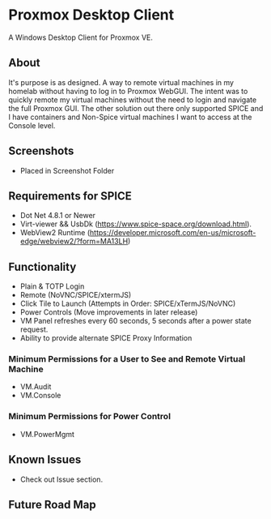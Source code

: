 # Proxmox Desktop Client

A Windows Desktop Client for Proxmox VE.

## About
It's purpose is as designed. A way to remote virtual machines in my homelab without having to log in to Proxmox WebGUI.
The intent was to quickly remote my virtual machines without the need to login and navigate the full Proxmox GUI. The
other solution out there only supported SPICE and I have containers and Non-Spice virtual machines I want to access at the
Console level.

## Screenshots
- Placed in Screenshot Folder

## Requirements for SPICE
- Dot Net 4.8.1 or Newer
- Virt-viewer && UsbDk (https://www.spice-space.org/download.html).
- WebView2 Runtime (https://developer.microsoft.com/en-us/microsoft-edge/webview2/?form=MA13LH)

## Functionality
- Plain & TOTP Login
- Remote (NoVNC/SPICE/xtermJS)
- Click Tile to Launch (Attempts in Order: SPICE/xTermJS/NoVNC)
- Power Controls (Move improvements in later release)
- VM Panel refreshes every 60 seconds, 5 seconds after a power state request.
- Ability to provide alternate SPICE Proxy Information

### Minimum Permissions for a User to See and Remote Virtual Machine
- VM.Audit
- VM.Console

### Minimum Permissions for Power Control
- VM.PowerMgmt

## Known Issues
- Check out Issue section.

## Future Road Map
